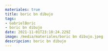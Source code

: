 ```yaml
---
materiales: true
title: boric bn dibujo
tags:
- GabrielBoric
- boric bn dibujo
date: 2021-11-01T23:18:24.229Z
image: /media/materiales/boric bn dibujo.jpeg
descripcion: boric bn dibujo
---
```

